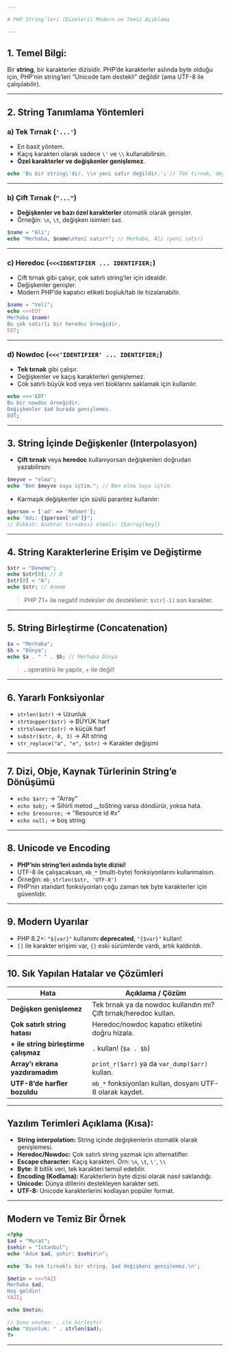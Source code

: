 ```yaml
---

# PHP String’leri (Dizeleri) Modern ve Temiz Açıklama

---
```


## 1. Temel Bilgi:

Bir **string**, bir karakterler dizisidir. PHP’de karakterler aslında byte olduğu için, PHP’nin string’leri “Unicode tam destekli” değildir (ama UTF-8 ile çalışılabilir).

---

## 2. String Tanımlama Yöntemleri

### a) Tek Tırnak (`'...'`)

* En basit yöntem.
* Kaçış karakteri olarak sadece `\'` ve `\\` kullanabilirsin.
* **Özel karakterler ve değişkenler genişlemez**.

```php
echo 'Bu bir string\'dir. \\n yeni satır değildir.'; // Tek tırnak, değişkenler ve \n özel anlam taşımaz!
```

---

### b) Çift Tırnak (`"..."`)

* **Değişkenler ve bazı özel karakterler** otomatik olarak genişler.
* Örneğin: `\n`, `\t`, değişken isimleri `$ad`.

```php
$name = "Ali";
echo "Merhaba, $name\nYeni satır!"; // Merhaba, Ali (yeni satır)
```

---

### c) Heredoc (`<<<IDENTIFIER ... IDENTIFIER;`)

* Çift tırnak gibi çalışır, çok satırlı string’ler için idealdir.
* Değişkenler genişler.
* Modern PHP’de kapatıcı etiketi boşluk/tab ile hizalanabilir.

```php
$name = "Veli";
echo <<<EOT
Merhaba $name!
Bu çok satırlı bir heredoc örneğidir.
EOT;
```

---

### d) Nowdoc (`<<<'IDENTIFIER' ... IDENTIFIER;`)

* **Tek tırnak** gibi çalışır.
* Değişkenler ve kaçış karakterleri genişlemez.
* Çok satırlı büyük kod veya veri bloklarını saklamak için kullanılır.

```php
echo <<<'EOT'
Bu bir nowdoc örneğidir.
Değişkenler $ad burada genişlemez.
EOT;
```

---

## 3. String İçinde Değişkenler (Interpolasyon)

* **Çift tırnak** veya **heredoc** kullanıyorsan değişkenleri doğrudan yazabilirsin:

```php
$meyve = "elma";
echo "Ben $meyve suyu içtim."; // Ben elma suyu içtim.
```

* Karmaşık değişkenler için süslü parantez kullanılır:

```php
$person = ['ad' => 'Mehmet'];
echo "Adı: {$person['ad']}";
// Dikkat: Anahtar tırnaksız olmalı: {$array[key]}
```

---

## 4. String Karakterlerine Erişim ve Değiştirme

```php
$str = "Deneme";
echo $str[0]; // D
$str[0] = "A";
echo $str; // Aneme
```

> PHP 7.1+ ile negatif indeksler de desteklenir: `$str[-1]` son karakter.

---

## 5. String Birleştirme (Concatenation)

```php
$a = "Merhaba";
$b = "Dünya";
echo $a . " " . $b; // Merhaba Dünya
```

> **.** operatörü ile yapılır, + ile değil!

---

## 6. Yararlı Fonksiyonlar

* `strlen($str)` → Uzunluk
* `strtoupper($str)` → BÜYÜK harf
* `strtolower($str)` → küçük harf
* `substr($str, 0, 3)` → Alt string
* `str_replace("a", "e", $str)` → Karakter değişimi

---

## 7. Dizi, Obje, Kaynak Türlerinin String’e Dönüşümü

* `echo $arr;`  → "Array"
* `echo $obj;` → Sihirli metod \_\_toString varsa döndürür, yoksa hata.
* `echo $resource;` → "Resource id #x"
* `echo null;` → boş string

---

## 8. Unicode ve Encoding

* **PHP’nin string’leri aslında byte dizisi!**
* UTF-8 ile çalışacaksan, `mb_*` (multi-byte) fonksiyonlarını kullanmalısın.
* Örneğin: `mb_strlen($str, 'UTF-8')`
* PHP’nin standart fonksiyonları çoğu zaman tek byte karakterler için güvenlidir.

---

## 9. Modern Uyarılar

* PHP 8.2+: `"${var}"` kullanımı **deprecated**, `"{$var}"` kullan!
* `[]` ile karakter erişimi var, `{}` eski sürümlerde vardı, artık kaldırıldı.

---

## 10. Sık Yapılan Hatalar ve Çözümleri

| Hata                                  | Açıklama / Çözüm                                                  |
| ------------------------------------- | ----------------------------------------------------------------- |
| **Değişken genişlemez**               | Tek tırnak ya da nowdoc kullandın mı? Çift tırnak/heredoc kullan. |
| **Çok satırlı string hatası**         | Heredoc/nowdoc kapatıcı etiketini doğru hizala.                   |
| **+ ile string birleştirme çalışmaz** | `.` kullan! (`$a . $b`)                                           |
| **Array’ı ekrana yazdıramadım**       | `print_r($arr)` ya da `var_dump($arr)` kullan.                    |
| **UTF-8’de harfler bozuldu**          | `mb_*` fonksiyonları kullan, dosyanı UTF-8 olarak kaydet.         |

---

## Yazılım Terimleri Açıklama (Kısa):

* **String interpolation:** String içinde değişkenlerin otomatik olarak genişlemesi.
* **Heredoc/Nowdoc:** Çok satırlı string yazmak için alternatifler.
* **Escape character:** Kaçış karakteri. Örn: `\n`, `\t`, `\'`, `\\`
* **Byte**: 8 bitlik veri, tek karakteri temsil edebilir.
* **Encoding (Kodlama):** Karakterlerin byte dizisi olarak nasıl saklandığı.
* **Unicode:** Dünya dillerini destekleyen karakter seti.
* **UTF-8:** Unicode karakterlerini kodlayan popüler format.

---

## Modern ve Temiz Bir Örnek

```php
<?php
$ad = "Murat";
$sehir = "İstanbul";
echo "Adım $ad, şehir: $sehir\n";

echo 'Bu tek tırnaklı bir string, $ad değişkeni genişlemez.\n';

$metin = <<<YAZI
Merhaba $ad,
Hoş geldin!
YAZI;

echo $metin;

// Şunu unutma: . ile birleştir
echo "Uzunluk: " . strlen($ad);
?>
```

---